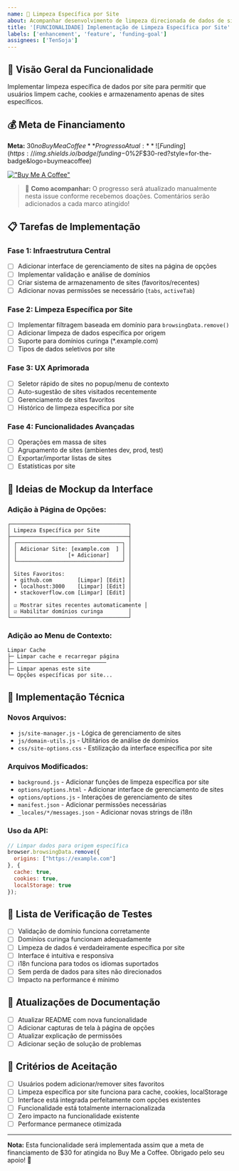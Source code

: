 ```yaml
---
name: 🎯 Limpeza Específica por Site
about: Acompanhar desenvolvimento de limpeza direcionada de dados de sites
title: '[FUNCIONALIDADE] Implementação de Limpeza Específica por Site'
labels: ['enhancement', 'feature', 'funding-goal']
assignees: ['TenSoja']
---
```


## 🎯 Visão Geral da Funcionalidade
Implementar limpeza específica de dados por site para permitir que usuários limpem cache, cookies e armazenamento apenas de sites específicos.

## 💰 Meta de Financiamento
**Meta:** $30 no Buy Me a Coffee  
**Progresso Atual:** ![Funding](https://img.shields.io/badge/funding-$0%2F$30-red?style=for-the-badge&logo=buymeacoffee)

[!["Buy Me A Coffee"](https://www.buymeacoffee.com/assets/img/custom_images/orange_img.png)](https://www.buymeacoffee.com/tensoja)

> 📅 **Como acompanhar:** O progresso será atualizado manualmente nesta issue conforme recebemos doações. Comentários serão adicionados a cada marco atingido!

## 📋 Tarefas de Implementação

### Fase 1: Infraestrutura Central
- [ ] Adicionar interface de gerenciamento de sites na página de opções
- [ ] Implementar validação e análise de domínios
- [ ] Criar sistema de armazenamento de sites (favoritos/recentes)
- [ ] Adicionar novas permissões se necessário (`tabs`, `activeTab`)

### Fase 2: Limpeza Específica por Site
- [ ] Implementar filtragem baseada em domínio para `browsingData.remove()`
- [ ] Adicionar limpeza de dados específica por origem
- [ ] Suporte para domínios curinga (*.example.com)
- [ ] Tipos de dados seletivos por site

### Fase 3: UX Aprimorada
- [ ] Seletor rápido de sites no popup/menu de contexto
- [ ] Auto-sugestão de sites visitados recentemente
- [ ] Gerenciamento de sites favoritos
- [ ] Histórico de limpeza específica por site

### Fase 4: Funcionalidades Avançadas
- [ ] Operações em massa de sites
- [ ] Agrupamento de sites (ambientes dev, prod, test)
- [ ] Exportar/importar listas de sites
- [ ] Estatísticas por site

## 🎨 Ideias de Mockup da Interface

### Adição à Página de Opções:
```
┌─────────────────────────────────────┐
│ Limpeza Específica por Site         │
├─────────────────────────────────────┤
│ ┌─────────────────────────────────┐ │
│ │ Adicionar Site: [example.com  ] │ │
│ │                [+ Adicionar]    │ │
│ └─────────────────────────────────┘ │
│                                     │
│ Sites Favoritos:                    │
│ • github.com        [Limpar] [Edit] │
│ • localhost:3000    [Limpar] [Edit] │
│ • stackoverflow.com [Limpar] [Edit] │
│                                     │
│ ☑ Mostrar sites recentes automaticamente │
│ ☑ Habilitar domínios curinga        │
└─────────────────────────────────────┘
```

### Adição ao Menu de Contexto:
```
Limpar Cache
├─ Limpar cache e recarregar página
├─ ────────────────────────────
├─ Limpar apenas este site
└─ Opções específicas por site...
```

## 🔧 Implementação Técnica

### Novos Arquivos:
- `js/site-manager.js` - Lógica de gerenciamento de sites
- `js/domain-utils.js` - Utilitários de análise de domínios
- `css/site-options.css` - Estilização da interface específica por site

### Arquivos Modificados:
- `background.js` - Adicionar funções de limpeza específica por site
- `options/options.html` - Adicionar interface de gerenciamento de sites
- `options/options.js` - Interações de gerenciamento de sites
- `manifest.json` - Adicionar permissões necessárias
- `_locales/*/messages.json` - Adicionar novas strings de i18n

### Uso da API:
```javascript
// Limpar dados para origem específica
browser.browsingData.remove({
  origins: ["https://example.com"]
}, {
  cache: true,
  cookies: true,
  localStorage: true
});
```

## 🧪 Lista de Verificação de Testes
- [ ] Validação de domínio funciona corretamente
- [ ] Domínios curinga funcionam adequadamente
- [ ] Limpeza de dados é verdadeiramente específica por site
- [ ] Interface é intuitiva e responsiva
- [ ] i18n funciona para todos os idiomas suportados
- [ ] Sem perda de dados para sites não direcionados
- [ ] Impacto na performance é mínimo

## 📖 Atualizações de Documentação
- [ ] Atualizar README com nova funcionalidade
- [ ] Adicionar capturas de tela à página de opções
- [ ] Atualizar explicação de permissões
- [ ] Adicionar seção de solução de problemas

## 🎯 Critérios de Aceitação
- [ ] Usuários podem adicionar/remover sites favoritos
- [ ] Limpeza específica por site funciona para cache, cookies, localStorage
- [ ] Interface está integrada perfeitamente com opções existentes
- [ ] Funcionalidade está totalmente internacionalizada
- [ ] Zero impacto na funcionalidade existente
- [ ] Performance permanece otimizada

---

**Nota:** Esta funcionalidade será implementada assim que a meta de financiamento de $30 for atingida no Buy Me a Coffee. Obrigado pelo seu apoio! 🙏
